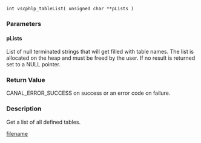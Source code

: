 


```clike
int vscphlp_tableList( unsigned char **pLists )
```

### Parameters

#### pLists
List of null terminated strings that will get filled with table names. The list is allocated on the heap and must be freed by the user. If no result is returned set to a NULL pointer.


### Return Value
CANAL_ERROR_SUCCESS on success or an error code on failure.

### Description
Get a list of all defined tables. 




[filename](./bottom_copyright.md ':include')